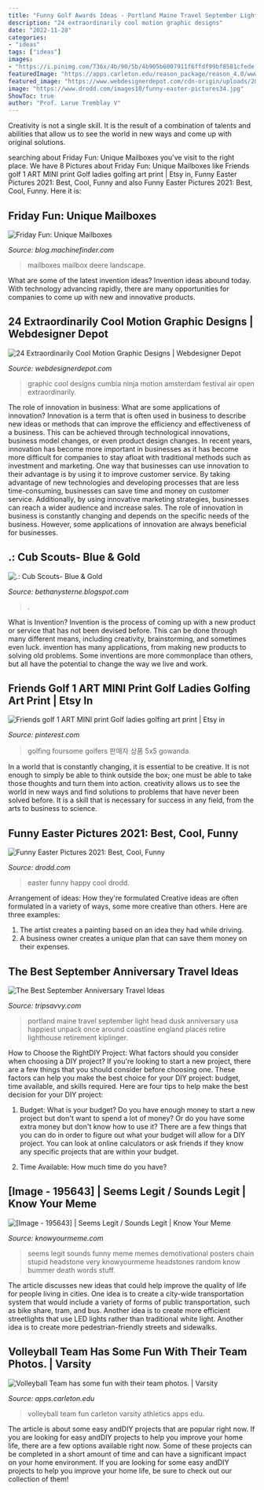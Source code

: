 ```yaml
---
title: "Funny Golf Awards Ideas - Portland Maine Travel September Light Head Dusk Anniversary Usa Happiest Unpack Once Around Coastline England Places Retire Lighthouse Retirement Kiplinger"
description: "24 extraordinarily cool motion graphic designs"
date: "2022-11-28"
categories:
- "ideas"
tags: ["ideas"]
images:
- "https://i.pinimg.com/736x/4b/90/5b/4b905b6007911f6ffdf99bf8581cfede.jpg"
featuredImage: "https://apps.carleton.edu/reason_package/reason_4.0/www/images_local/665368.jpg"
featured_image: "https://www.webdesignerdepot.com/cdn-origin/uploads/2013/11/Screen-shot-2013-11-13-at-2.58.02-PM.jpg"
image: "https://www.drodd.com/images10/funny-easter-pictures34.jpg"
ShowToc: true
author: "Prof. Larue Tremblay V"
---
```



Creativity is not a single skill. It is the result of a combination of talents and abilities that allow us to see the world in new ways and come up with original solutions.

	

		
searching about Friday Fun: Unique Mailboxes you've visit to the right place. We have 8 Pictures about Friday Fun: Unique Mailboxes like Friends golf 1 ART MINI print Golf ladies golfing art print | Etsy in, Funny Easter Pictures 2021: Best, Cool, Funny and also Funny Easter Pictures 2021: Best, Cool, Funny. Here it is:
		
    
## Friday Fun: Unique Mailboxes

<img loading=lazy src="https://blog.machinefinder.com/wp-content/uploads/2011/03/Illinois_John_Deere_mailbox.jpg" onerror="this.onerror=null;this.src='https://tse4.mm.bing.net/th?id=OIP.aa-7t-pBkVim61LhRXp1sgHaGO&amp;pid=15.1';" alt="Friday Fun: Unique Mailboxes">

_Source: blog.machinefinder.com_

>mailboxes mailbox deere landscape. 

	

What are some of the latest invention ideas?
Invention ideas abound today. With technology advancing rapidly, there are many opportunities for companies to come up with new and innovative products.

    
## 24 Extraordinarily Cool Motion Graphic Designs | Webdesigner Depot

<img loading=lazy src="https://www.webdesignerdepot.com/cdn-origin/uploads/2013/11/Screen-shot-2013-11-13-at-2.58.02-PM.jpg" onerror="this.onerror=null;this.src='https://tse2.mm.bing.net/th?id=OIP.Rm0GgltNZ-xX62dugpJokwHaEK&amp;pid=15.1';" alt="24 Extraordinarily Cool Motion Graphic Designs | Webdesigner Depot">

_Source: webdesignerdepot.com_

>graphic cool designs cumbia ninja motion amsterdam festival air open extraordinarily. 

	

The role of innovation in business: What are some applications of innovation?
Innovation is a term that is often used in business to describe new ideas or methods that can improve the efficiency and effectiveness of a business. This can be achieved through technological innovations, business model changes, or even product design changes. In recent years, innovation has become more important in businesses as it has become more difficult for companies to stay afloat with traditional methods such as investment and marketing. One way that businesses can use innovation to their advantage is by using it to improve customer service. By taking advantage of new technologies and developing processes that are less time-consuming, businesses can save time and money on customer service. Additionally, by using innovative marketing strategies, businesses can reach a wider audience and increase sales. The role of innovation in business is constantly changing and depends on the specific needs of the business. However, some applications of innovation are always beneficial for businesses.

    
## .: Cub Scouts- Blue &amp; Gold

<img loading=lazy src="https://4.bp.blogspot.com/-olEa9b3GgZQ/T3AifnOUsFI/AAAAAAAAFho/uuKkC1sNKp4/s1600/090.JPG" onerror="this.onerror=null;this.src='https://tse4.mm.bing.net/th?id=OIP.mDAVVJ5NE5TacA7b1HLC0AHaJ4&amp;pid=15.1';" alt=".: Cub Scouts- Blue &amp; Gold">

_Source: bethanysterne.blogspot.com_

>. 

	

What is Invention?
Invention is the process of coming up with a new product or service that has not been devised before. This can be done through many different means, including creativity, brainstorming, and sometimes even luck. invention has many applications, from making new products to solving old problems. Some inventions are more commonplace than others, but all have the potential to change the way we live and work.

    
## Friends Golf 1 ART MINI Print Golf Ladies Golfing Art Print | Etsy In

<img loading=lazy src="https://i.pinimg.com/736x/4b/90/5b/4b905b6007911f6ffdf99bf8581cfede.jpg" onerror="this.onerror=null;this.src='https://tse4.mm.bing.net/th?id=OIP.I3uaxIlw4PI-sbbp80r0JgHaFm&amp;pid=15.1';" alt="Friends golf 1 ART MINI print Golf ladies golfing art print | Etsy in">

_Source: pinterest.com_

>golfing foursome golfers 판매자 상품 5x5 gowanda. 

	

In a world that is constantly changing, it is essential to be creative. It is not enough to simply be able to think outside the box; one must be able to take those thoughts and turn them into action. creativity allows us to see the world in new ways and find solutions to problems that have never been solved before. It is a skill that is necessary for success in any field, from the arts to business to science.

    
## Funny Easter Pictures 2021: Best, Cool, Funny

<img loading=lazy src="https://www.drodd.com/images10/funny-easter-pictures34.jpg" onerror="this.onerror=null;this.src='https://tse1.mm.bing.net/th?id=OIP._qGP-8awbMzV85oFe5JYdgAAAA&amp;pid=15.1';" alt="Funny Easter Pictures 2021: Best, Cool, Funny">

_Source: drodd.com_

>easter funny happy cool drodd. 

	

Arrangement of ideas: How they're formulated
Creative ideas are often formulated in a variety of ways, some more creative than others. Here are three examples:
1. The artist creates a painting based on an idea they had while driving.
2. A business owner creates a unique plan that can save them money on their expenses.

    
## The Best September Anniversary Travel Ideas

<img loading=lazy src="https://www.tripsavvy.com/thmb/By0kh81PpyY-bX5Wjh4F_hTUzgw=/2121x1414/filters:fill(auto,1)/GettyImages-689355842-5b7c4b73c9e77c002538eeca.jpg" onerror="this.onerror=null;this.src='https://tse1.mm.bing.net/th?id=OIP.vRlJzHm7bnUV_t7QqZMxUgHaE8&amp;pid=15.1';" alt="The Best September Anniversary Travel Ideas">

_Source: tripsavvy.com_

>portland maine travel september light head dusk anniversary usa happiest unpack once around coastline england places retire lighthouse retirement kiplinger. 

	

How to Choose the RightDIY Project: What factors should you consider when choosing a DIY project?
If you're looking to start a new project, there are a few things that you should consider before choosing one. These factors can help you make the best choice for your DIY project: budget, time available, and skills required. Here are four tips to help make the best decision for your DIY project:
1. Budget: What is your budget? Do you have enough money to start a new project but don't want to spend a lot of money? Or do you have some extra money but don't know how to use it? There are a few things that you can do in order to figure out what your budget will allow for a DIY project. You can look at online calculators or ask friends if they know any specific projects that are within your budget.

2. Time Available: How much time do you have?

    
## [Image - 195643] | Seems Legit / Sounds Legit | Know Your Meme

<img loading=lazy src="http://i0.kym-cdn.com/photos/images/facebook/000/195/643/demotivational-posters-seems-legit31.jpg" onerror="this.onerror=null;this.src='https://tse2.mm.bing.net/th?id=OIP.z8zhOuw32JLnOqqScl_AjAHaGU&amp;pid=15.1';" alt="[Image - 195643] | Seems Legit / Sounds Legit | Know Your Meme">

_Source: knowyourmeme.com_

>seems legit sounds funny meme memes demotivational posters chain stupid headstone very knowyourmeme headstones random know bummer death words stuff. 

	

The article discusses new ideas that could help improve the quality of life for people living in cities. One idea is to create a city-wide transportation system that would include a variety of forms of public transportation, such as bike share, tram, and bus. Another idea is to create more efficient streetlights that use LED lights rather than traditional white light. Another idea is to create more pedestrian-friendly streets and sidewalks.

    
## Volleyball Team Has Some Fun With Their Team Photos. | Varsity

<img loading=lazy src="https://apps.carleton.edu/reason_package/reason_4.0/www/images_local/665368.jpg" onerror="this.onerror=null;this.src='https://tse3.mm.bing.net/th?id=OIP.a9iZY_d58F1ZmEgPlYdUJAHaE7&amp;pid=15.1';" alt="Volleyball Team has some fun with their team photos. | Varsity">

_Source: apps.carleton.edu_

>volleyball team fun carleton varsity athletics apps edu. 

	

The article is about some easy andDIY projects that are popular right now.
If you are looking for easy andDIY projects to help you improve your home life, there are a few options available right now. Some of these projects can be completed in a short amount of time and can have a significant impact on your home environment. If you are looking for some easy andDIY projects to help you improve your home life, be sure to check out our collection of them!

